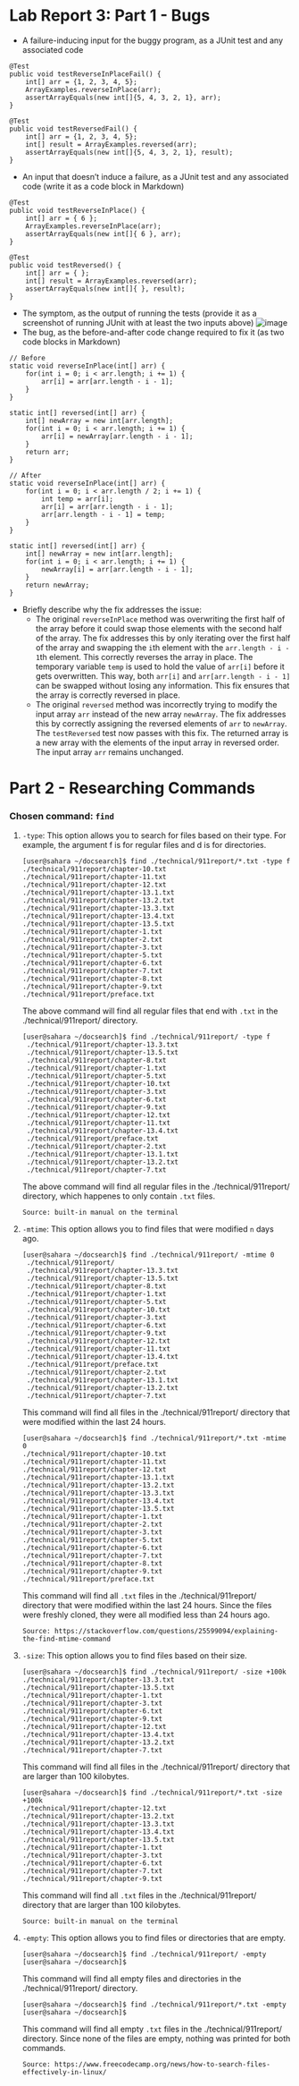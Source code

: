# Lab Report 3: Part 1 - Bugs

* A failure-inducing input for the buggy program, as a JUnit test and any associated code

```
@Test
public void testReverseInPlaceFail() {
    int[] arr = {1, 2, 3, 4, 5};
    ArrayExamples.reverseInPlace(arr);
    assertArrayEquals(new int[]{5, 4, 3, 2, 1}, arr);
}

@Test
public void testReversedFail() {
    int[] arr = {1, 2, 3, 4, 5};
    int[] result = ArrayExamples.reversed(arr);
    assertArrayEquals(new int[]{5, 4, 3, 2, 1}, result);
}
```
* An input that doesn’t induce a failure, as a JUnit test and any associated code (write it as a code block in Markdown)

```
@Test 
public void testReverseInPlace() {
    int[] arr = { 6 };
    ArrayExamples.reverseInPlace(arr);
    assertArrayEquals(new int[]{ 6 }, arr);
}

@Test
public void testReversed() {
    int[] arr = { };
    int[] result = ArrayExamples.reversed(arr);
    assertArrayEquals(new int[]{ }, result);
}
```
* The symptom, as the output of running the tests (provide it as a screenshot of running JUnit with at least the two inputs above)
  ![image](https://github.com/xIvanTKx/cse15l-lab-reports/assets/110268085/aecdfe4c-d310-4819-beae-c13dc83b4457)
* The bug, as the before-and-after code change required to fix it (as two code blocks in Markdown)

```
// Before
static void reverseInPlace(int[] arr) {
    for(int i = 0; i < arr.length; i += 1) {
        arr[i] = arr[arr.length - i - 1];
    }
}

static int[] reversed(int[] arr) {
    int[] newArray = new int[arr.length];
    for(int i = 0; i < arr.length; i += 1) {
        arr[i] = newArray[arr.length - i - 1];
    }
    return arr;
}
```

```
// After
static void reverseInPlace(int[] arr) {
    for(int i = 0; i < arr.length / 2; i += 1) {
        int temp = arr[i];
        arr[i] = arr[arr.length - i - 1];
        arr[arr.length - i - 1] = temp;
    }
}

static int[] reversed(int[] arr) {
    int[] newArray = new int[arr.length];
    for(int i = 0; i < arr.length; i += 1) {
        newArray[i] = arr[arr.length - i - 1];
    }
    return newArray;
}
```
* Briefly describe why the fix addresses the issue:
  * The original `reverseInPlace` method was overwriting the first half of the array before it could swap those elements with the second half of the array. The fix addresses this by only iterating over the first half of the array and swapping the `i`th element with the `arr.length - i - 1`th element. This correctly reverses the array in place. The temporary variable `temp` is used to hold the value of `arr[i]` before it gets overwritten. This way, both `arr[i]` and `arr[arr.length - i - 1]` can be swapped without losing any information. This fix ensures that the array is correctly reversed in place.
  * The original `reversed` method was incorrectly trying to modify the input array `arr` instead of the new array `newArray`. The fix addresses this by correctly assigning the reversed elements of `arr` to `newArray`. The `testReversed` test now passes with this fix. The returned array is a new array with the elements of the input array in reversed order. The input array `arr` remains unchanged.

# Part 2 - Researching Commands
### Chosen command: `find`
1. `-type`: This option allows you to search for files based on their type. For example, the argument f is for regular files and d is for directories.
   
    ```
    [user@sahara ~/docsearch]$ find ./technical/911report/*.txt -type f
    ./technical/911report/chapter-10.txt
    ./technical/911report/chapter-11.txt
    ./technical/911report/chapter-12.txt
    ./technical/911report/chapter-13.1.txt
    ./technical/911report/chapter-13.2.txt
    ./technical/911report/chapter-13.3.txt
    ./technical/911report/chapter-13.4.txt
    ./technical/911report/chapter-13.5.txt
    ./technical/911report/chapter-1.txt
    ./technical/911report/chapter-2.txt
    ./technical/911report/chapter-3.txt
    ./technical/911report/chapter-5.txt
    ./technical/911report/chapter-6.txt
    ./technical/911report/chapter-7.txt
    ./technical/911report/chapter-8.txt
    ./technical/911report/chapter-9.txt
    ./technical/911report/preface.txt
    ```
    The above command will find all regular files that end with `.txt` in the ./technical/911report/ directory.

   ```
   [user@sahara ~/docsearch]$ find ./technical/911report/ -type f
    ./technical/911report/chapter-13.3.txt
    ./technical/911report/chapter-13.5.txt
    ./technical/911report/chapter-8.txt
    ./technical/911report/chapter-1.txt
    ./technical/911report/chapter-5.txt
    ./technical/911report/chapter-10.txt
    ./technical/911report/chapter-3.txt
    ./technical/911report/chapter-6.txt
    ./technical/911report/chapter-9.txt
    ./technical/911report/chapter-12.txt
    ./technical/911report/chapter-11.txt
    ./technical/911report/chapter-13.4.txt
    ./technical/911report/preface.txt
    ./technical/911report/chapter-2.txt
    ./technical/911report/chapter-13.1.txt
    ./technical/911report/chapter-13.2.txt
    ./technical/911report/chapter-7.txt
   ```
   The above command will find all regular files in the ./technical/911report/ directory, which happenes to only contain `.txt` files.
   
   `Source: built-in manual on the terminal`

2. `-mtime`: This option allows you to find files that were modified `n` days ago.

   ```
   [user@sahara ~/docsearch]$ find ./technical/911report/ -mtime 0
    ./technical/911report/
    ./technical/911report/chapter-13.3.txt
    ./technical/911report/chapter-13.5.txt
    ./technical/911report/chapter-8.txt
    ./technical/911report/chapter-1.txt
    ./technical/911report/chapter-5.txt
    ./technical/911report/chapter-10.txt
    ./technical/911report/chapter-3.txt
    ./technical/911report/chapter-6.txt
    ./technical/911report/chapter-9.txt
    ./technical/911report/chapter-12.txt
    ./technical/911report/chapter-11.txt
    ./technical/911report/chapter-13.4.txt
    ./technical/911report/preface.txt
    ./technical/911report/chapter-2.txt
    ./technical/911report/chapter-13.1.txt
    ./technical/911report/chapter-13.2.txt
    ./technical/911report/chapter-7.txt
    ```
    This command will find all files in the ./technical/911report/ directory that were modified within the last 24 hours.

    ```
    [user@sahara ~/docsearch]$ find ./technical/911report/*.txt -mtime 0
    ./technical/911report/chapter-10.txt
    ./technical/911report/chapter-11.txt
    ./technical/911report/chapter-12.txt
    ./technical/911report/chapter-13.1.txt
    ./technical/911report/chapter-13.2.txt
    ./technical/911report/chapter-13.3.txt
    ./technical/911report/chapter-13.4.txt
    ./technical/911report/chapter-13.5.txt
    ./technical/911report/chapter-1.txt
    ./technical/911report/chapter-2.txt
    ./technical/911report/chapter-3.txt
    ./technical/911report/chapter-5.txt
    ./technical/911report/chapter-6.txt
    ./technical/911report/chapter-7.txt
    ./technical/911report/chapter-8.txt
    ./technical/911report/chapter-9.txt
    ./technical/911report/preface.txt
    ```
    This command will find all `.txt` files in the ./technical/911report/ directory that were modified within the last 24 hours. Since the files were freshly cloned, they were all modified less than 24 hours ago.

    `Source: https://stackoverflow.com/questions/25599094/explaining-the-find-mtime-command`

3. `-size`: This option allows you to find files based on their size.

   ```
   [user@sahara ~/docsearch]$ find ./technical/911report/ -size +100k
   ./technical/911report/chapter-13.3.txt
   ./technical/911report/chapter-13.5.txt
   ./technical/911report/chapter-1.txt
   ./technical/911report/chapter-3.txt
   ./technical/911report/chapter-6.txt
   ./technical/911report/chapter-9.txt
   ./technical/911report/chapter-12.txt
   ./technical/911report/chapter-13.4.txt
   ./technical/911report/chapter-13.2.txt
   ./technical/911report/chapter-7.txt
   ```
   This command will find all files in the ./technical/911report/ directory that are larger than 100 kilobytes.
   ```
   [user@sahara ~/docsearch]$ find ./technical/911report/*.txt -size +100k
   ./technical/911report/chapter-12.txt
   ./technical/911report/chapter-13.2.txt
   ./technical/911report/chapter-13.3.txt
   ./technical/911report/chapter-13.4.txt
   ./technical/911report/chapter-13.5.txt
   ./technical/911report/chapter-1.txt
   ./technical/911report/chapter-3.txt
   ./technical/911report/chapter-6.txt
   ./technical/911report/chapter-7.txt
   ./technical/911report/chapter-9.txt
   ```
   This command will find all `.txt` files in the ./technical/911report/ directory that are larger than 100 kilobytes.

   `Source: built-in manual on the terminal`

4. `-empty`: This option allows you to find files or directories that are empty.

    ```
    [user@sahara ~/docsearch]$ find ./technical/911report/ -empty
    [user@sahara ~/docsearch]$
    ```
    This command will find all empty files and directories in the ./technical/911report/ directory.
    ```
    [user@sahara ~/docsearch]$ find ./technical/911report/*.txt -empty
    [user@sahara ~/docsearch]$
    ```
    This command will find all empty `.txt` files in the ./technical/911report/ directory. Since none of the files are empty, nothing was printed for both commands.

    `Source: https://www.freecodecamp.org/news/how-to-search-files-effectively-in-linux/`
